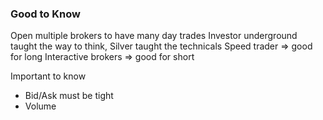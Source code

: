 

### Good to Know
Open multiple brokers to have many day trades
Investor underground taught the way to think, Silver taught the technicals
Speed trader => good for long
Interactive brokers => good for short

Important to know
* Bid/Ask must be tight
* Volume
<!--stackedit_data:
eyJoaXN0b3J5IjpbODA0NzM1NDUsLTIwODg3NDY2MTJdfQ==
-->